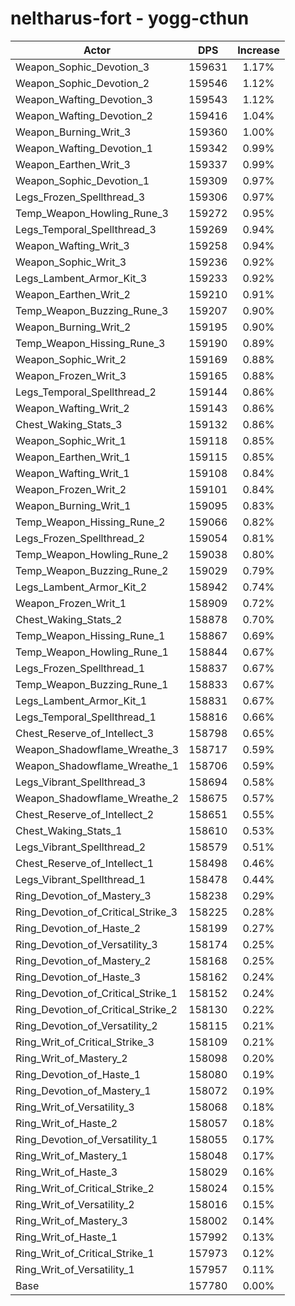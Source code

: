 # neltharus-fort - yogg-cthun
| Actor | DPS | Increase |
|---|:---:|:---:|
|Weapon_Sophic_Devotion_3|159631|1.17%|
|Weapon_Sophic_Devotion_2|159546|1.12%|
|Weapon_Wafting_Devotion_3|159543|1.12%|
|Weapon_Wafting_Devotion_2|159416|1.04%|
|Weapon_Burning_Writ_3|159360|1.00%|
|Weapon_Wafting_Devotion_1|159342|0.99%|
|Weapon_Earthen_Writ_3|159337|0.99%|
|Weapon_Sophic_Devotion_1|159309|0.97%|
|Legs_Frozen_Spellthread_3|159306|0.97%|
|Temp_Weapon_Howling_Rune_3|159272|0.95%|
|Legs_Temporal_Spellthread_3|159269|0.94%|
|Weapon_Wafting_Writ_3|159258|0.94%|
|Weapon_Sophic_Writ_3|159236|0.92%|
|Legs_Lambent_Armor_Kit_3|159233|0.92%|
|Weapon_Earthen_Writ_2|159210|0.91%|
|Temp_Weapon_Buzzing_Rune_3|159207|0.90%|
|Weapon_Burning_Writ_2|159195|0.90%|
|Temp_Weapon_Hissing_Rune_3|159190|0.89%|
|Weapon_Sophic_Writ_2|159169|0.88%|
|Weapon_Frozen_Writ_3|159165|0.88%|
|Legs_Temporal_Spellthread_2|159144|0.86%|
|Weapon_Wafting_Writ_2|159143|0.86%|
|Chest_Waking_Stats_3|159132|0.86%|
|Weapon_Sophic_Writ_1|159118|0.85%|
|Weapon_Earthen_Writ_1|159115|0.85%|
|Weapon_Wafting_Writ_1|159108|0.84%|
|Weapon_Frozen_Writ_2|159101|0.84%|
|Weapon_Burning_Writ_1|159095|0.83%|
|Temp_Weapon_Hissing_Rune_2|159066|0.82%|
|Legs_Frozen_Spellthread_2|159054|0.81%|
|Temp_Weapon_Howling_Rune_2|159038|0.80%|
|Temp_Weapon_Buzzing_Rune_2|159029|0.79%|
|Legs_Lambent_Armor_Kit_2|158942|0.74%|
|Weapon_Frozen_Writ_1|158909|0.72%|
|Chest_Waking_Stats_2|158878|0.70%|
|Temp_Weapon_Hissing_Rune_1|158867|0.69%|
|Temp_Weapon_Howling_Rune_1|158844|0.67%|
|Legs_Frozen_Spellthread_1|158837|0.67%|
|Temp_Weapon_Buzzing_Rune_1|158833|0.67%|
|Legs_Lambent_Armor_Kit_1|158831|0.67%|
|Legs_Temporal_Spellthread_1|158816|0.66%|
|Chest_Reserve_of_Intellect_3|158798|0.65%|
|Weapon_Shadowflame_Wreathe_3|158717|0.59%|
|Weapon_Shadowflame_Wreathe_1|158706|0.59%|
|Legs_Vibrant_Spellthread_3|158694|0.58%|
|Weapon_Shadowflame_Wreathe_2|158675|0.57%|
|Chest_Reserve_of_Intellect_2|158651|0.55%|
|Chest_Waking_Stats_1|158610|0.53%|
|Legs_Vibrant_Spellthread_2|158579|0.51%|
|Chest_Reserve_of_Intellect_1|158498|0.46%|
|Legs_Vibrant_Spellthread_1|158478|0.44%|
|Ring_Devotion_of_Mastery_3|158238|0.29%|
|Ring_Devotion_of_Critical_Strike_3|158225|0.28%|
|Ring_Devotion_of_Haste_2|158199|0.27%|
|Ring_Devotion_of_Versatility_3|158174|0.25%|
|Ring_Devotion_of_Mastery_2|158168|0.25%|
|Ring_Devotion_of_Haste_3|158162|0.24%|
|Ring_Devotion_of_Critical_Strike_1|158152|0.24%|
|Ring_Devotion_of_Critical_Strike_2|158130|0.22%|
|Ring_Devotion_of_Versatility_2|158115|0.21%|
|Ring_Writ_of_Critical_Strike_3|158109|0.21%|
|Ring_Writ_of_Mastery_2|158098|0.20%|
|Ring_Devotion_of_Haste_1|158080|0.19%|
|Ring_Devotion_of_Mastery_1|158072|0.19%|
|Ring_Writ_of_Versatility_3|158068|0.18%|
|Ring_Writ_of_Haste_2|158057|0.18%|
|Ring_Devotion_of_Versatility_1|158055|0.17%|
|Ring_Writ_of_Mastery_1|158048|0.17%|
|Ring_Writ_of_Haste_3|158029|0.16%|
|Ring_Writ_of_Critical_Strike_2|158024|0.15%|
|Ring_Writ_of_Versatility_2|158016|0.15%|
|Ring_Writ_of_Mastery_3|158002|0.14%|
|Ring_Writ_of_Haste_1|157992|0.13%|
|Ring_Writ_of_Critical_Strike_1|157973|0.12%|
|Ring_Writ_of_Versatility_1|157957|0.11%|
|Base|157780|0.00%|
